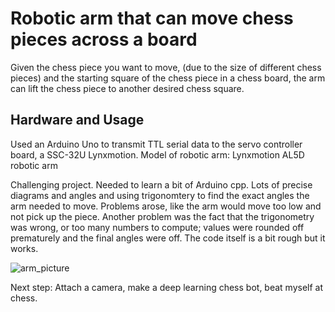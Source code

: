 # Robotic arm that can move chess pieces across a board

   Given the chess piece you want to move, (due to the size of different chess pieces) and the starting square of the chess piece in a chess board, the arm can lift the chess piece to another desired chess square.
   
## Hardware and Usage

Used an Arduino Uno to transmit TTL serial data to the servo controller board, a SSC-32U Lynxmotion.
Model of robotic arm: Lynxmotion AL5D robotic arm

Challenging project. Needed to learn a bit of Arduino cpp. Lots of precise diagrams and angles and using trigonomtery to find the exact angles the arm needed to move. Problems arose, like the arm would move too low and not pick up the piece. Another problem was the fact that the trigonometry was wrong, or too many numbers to compute; values were rounded off prematurely and the final angles were off. The code itself is a bit rough but it works.
   
![arm_picture](https://media.discordapp.net/attachments/660295888563994638/664265594039697426/IMG_0208.JPG?width=880&height=660)
       
Next step: Attach a camera, make a deep learning chess bot, beat myself at chess. 
